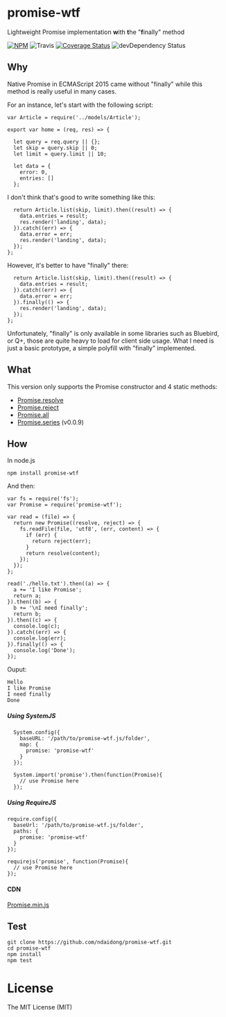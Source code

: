 # promise-wtf
Lightweight Promise implementation **w**ith **t**he "**f**inally" method

[![NPM](https://badge.fury.io/js/promise-wtf.svg)](https://badge.fury.io/js/promise-wtf)
![Travis](https://travis-ci.org/ndaidong/promise-wtf.svg?branch=master)
[![Coverage Status](https://coveralls.io/repos/github/ndaidong/promise-wtf/badge.svg?branch=master)](https://coveralls.io/github/ndaidong/promise-wtf?branch=master)
![devDependency Status](https://david-dm.org/ndaidong/promise-wtf.svg)


## Why

Native Promise in ECMAScript 2015 came without "finally" while this method is really useful in many cases.

For an instance, let's start with the following script:

```
var Article = require('../models/Article');

export var home = (req, res) => {

  let query = req.query || {};
  let skip = query.skip || 0;
  let limit = query.limit || 10;

  let data = {
    error: 0,
    entries: []
  };
```

I don't think that's good to write something like this:

```
  return Article.list(skip, limit).then((result) => {
    data.entries = result;
    res.render('landing', data);
  }).catch((err) => {
    data.error = err;
    res.render('landing', data);
  });
};
```

However, it's better to have "finally" there:

```
  return Article.list(skip, limit).then((result) => {
    data.entries = result;
  }).catch((err) => {
    data.error = err;
  }).finally(() => {
    res.render('landing', data);
  });
};
```

Unfortunately, "finally" is only available in some libraries such as Bluebird, or Q+, those are quite heavy to load for client side usage. What I need is just a basic prototype, a simple polyfill with "finally" implemented.


## What

This version only supports the Promise constructor and 4 static methods:

- [Promise.resolve](https://developer.mozilla.org/en-US/docs/Web/JavaScript/Reference/Global_Objects/Promise/reject)
- [Promise.reject](https://developer.mozilla.org/en-US/docs/Web/JavaScript/Reference/Global_Objects/Promise/resolve)
- [Promise.all](https://developer.mozilla.org/en/docs/Web/JavaScript/Reference/Global_Objects/Promise/all)
- [Promise.series](https://github.com/ndaidong/promise-wtf/issues/2) (v0.0.9)



## How

In node.js

```
npm install promise-wtf
```

And then:

```
var fs = require('fs');
var Promise = require('promise-wtf');

var read = (file) => {
  return new Promise((resolve, reject) => {
    fs.readFile(file, 'utf8', (err, content) => {
      if (err) {
        return reject(err);
      }
      return resolve(content);
    });
  });
};

read('./hello.txt').then((a) => {
  a += 'I like Promise';
  return a;
}).then((b) => {
  b += '\nI need finally';
  return b;
}).then((c) => {
  console.log(c);
}).catch((err) => {
  console.log(err);
}).finally(() => {
  console.log('Done');
});
```

Ouput:
```
Hello
I like Promise
I need finally
Done
```


##### Using SystemJS

```
  System.config({
    baseURL: '/path/to/promise-wtf.js/folder',
    map: {
      promise: 'promise-wtf'
    }
  });

  System.import('promise').then(function(Promise){
    // use Promise here
  });

```

##### Using RequireJS

```
require.config({
  baseUrl: '/path/to/promise-wtf.js/folder',
  paths: {
    promise: 'promise-wtf'
  }
});

requirejs('promise', function(Promise){
  // use Promise here
});

```

#### CDN

[Promise.min.js](https://cdn.rawgit.com/ndaidong/promise-wtf/master/dist/Promise.min.js)


## Test

```
git clone https://github.com/ndaidong/promise-wtf.git
cd promise-wtf
npm install
npm test
```


# License

The MIT License (MIT)
